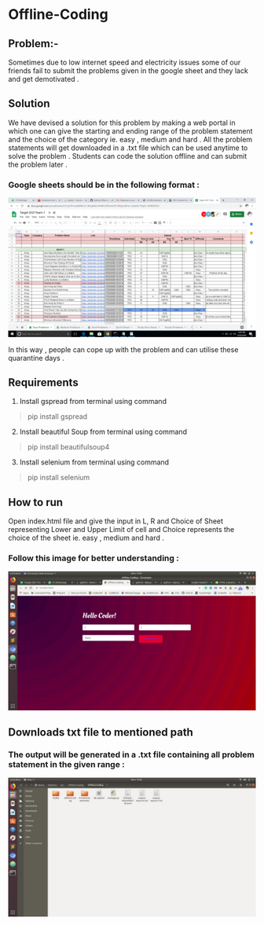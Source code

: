 # Offline-Coding

## Problem:-
Sometimes due to low internet speed and electricity issues some of our friends fail to submit the problems given in the google sheet and they lack and get demotivated . <br/>

## Solution
We have devised a solution for this problem by making a web portal in which one can give the starting and ending range of the problem statement and the choice of the category ie. easy , medium and hard . All the problem statements will get downloaded in a .txt file which can be used anytime to solve the problem . Students can code the solution offline and can submit the problem later . <br/>

### Google sheets should be in the following format :
![Google sheet in the following format](Screenshot%20(2).png)


In this way , people can cope up with the problem and can utilise these quarantine days .

## Requirements <br/>

1) Install gspread from terminal using command <br/>
 > pip install gspread <br/>
2) Install beautiful Soup from terminal using command <br/>
> pip install beautifulsoup4
3) Install selenium from terminal using command <br/>
> pip install selenium

## How to run

Open index.html file and give the input in L, R and Choice of Sheet representing Lower and Upper Limit of cell
and Choice represents the choice of the sheet ie. easy , medium and hard . <br/>
### Follow this image for better understanding :
![](WhatsApp%20Image%202020-04-20%20at%2019.01.54.jpeg)


## Downloads txt file to mentioned path

### The output will be generated in a .txt file containing all problem statement in the given range :
![](WhatsApp%20Image%202020-04-20%20at%2019.03.06.jpeg)

 
